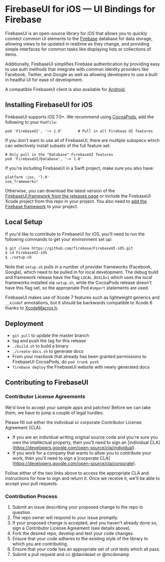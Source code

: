# FirebaseUI for iOS — UI Bindings for Firebase

FirebaseUI is an open-source library for iOS that allows you to quickly connect common UI elements to the [Firebase](https://firebase.google.com?utm_campaign=Firebase_update_awareness_general_en_05-18-16_&utm_source=?utm_campaign=Firebase_featureoverview_awareness_analytics_en_05-18-16_&utm_source=?utm_campaign=Firebase_announcement_awareness_general_en_05-18-16_&utm_source=Firebase&utm_medium=ads&utm_medium=?utm_campaign=Firebase_announcement_awareness_general_en_05-18-16_&utm_source=Firebase&utm_medium=ads&utm_medium=?utm_campaign=Firebase_update_awareness_auth_en_05-18-16_&utm_source=?utm_campaign=Firebase_announcement_awareness_general_en_05-18-16_&utm_source=Firebase&utm_medium=ads&utm_medium=?utm_campaign=Firebase_featureoverview_awareness_analytics_en_05-18-16_&utm_source=?utm_campaign=Firebase_announcement_awareness_general_en_05-18-16_&utm_source=Firebase&utm_medium=ads&utm_medium=?utm_campaign=Firebase_announcement_awareness_general_en_05-18-16_&utm_source=Firebase&utm_medium=ads) database for data storage, allowing views to be updated in realtime as they change, and providing simple interfaces for common tasks like displaying lists or collections of items.

Additionally, FirebaseUI simplifies Firebase authentication by providing easy to use auth methods that integrate with common identity providers like Facebook, Twitter, and Google as well as allowing developers to use a built in headful UI for ease of development.

A compatible FirebaseUI client is also available for [Android](https://github.com/firebase/FirebaseUI-Android).

## Installing FirebaseUI for iOS

FirebaseUI supports iOS 7.0+. We recommend using [CocoaPods](http://cocoapods.org/?q=firebaseui-ios), add
the following to your `Podfile`:

```
pod 'FirebaseUI', '~> 1.0'       # Pull in all Firebase UI features
```

If you don't want to use all of FirebaseUI, there are multiple subspecs which can selectively install subsets of the full feature set:

```
# Only pull in the "Database" FirebaseUI features
pod 'FirebaseUI/Database', '~> 1.0'

```

If you're including FirebaseUI in a Swift project, make sure you also have:

```
platform :ios, '7.0'
use_frameworks!
```

Otherwise, you can download the latest version of the [FirebaseUI.framework from the releases
page](https://github.com/firebase/FirebaseUI-iOS/releases) or include the FirebaseUI
Xcode project from this repo in your project. You also need to [add the Firebase
framework](https://firebase.google.com/docs/ios/setup?utm_campaign=Firebase_update_awareness_general_en_05-18-16_&utm_source=?utm_campaign=Firebase_featureoverview_awareness_analytics_en_05-18-16_&utm_source=?utm_campaign=Firebase_announcement_awareness_general_en_05-18-16_&utm_source=Firebase&utm_medium=ads&utm_medium=?utm_campaign=Firebase_announcement_awareness_general_en_05-18-16_&utm_source=Firebase&utm_medium=ads&utm_medium=?utm_campaign=Firebase_update_awareness_auth_en_05-18-16_&utm_source=?utm_campaign=Firebase_announcement_awareness_general_en_05-18-16_&utm_source=Firebase&utm_medium=ads&utm_medium=?utm_campaign=Firebase_featureoverview_awareness_analytics_en_05-18-16_&utm_source=?utm_campaign=Firebase_announcement_awareness_general_en_05-18-16_&utm_source=Firebase&utm_medium=ads&utm_medium=?utm_campaign=Firebase_announcement_awareness_general_en_05-18-16_&utm_source=Firebase&utm_medium=ads) to your project.

## Local Setup

If you'd like to contribute to FirebaseUI for iOS, you'll need to run the
following commands to get your environment set up:

```bash
$ git clone https://github.com/firebase/FirebaseUI-iOS.git
$ cd FirebaseUI-iOS
$ ./setup.sh
```

Note that `setup.sh` pulls in a number of provider frameworks (Facebook, Google), which need to be pulled in for local development. The debug build and framework release have the flag `LOCAL_BUILD=1` which uses the local frameworks installed via `setup.sh`, while the CocoaPods release doesn't have this flag set, so the appropriate Pod `#import` statements are used.

FirebaseUI makes use of Xcode 7 features such as lightweight generics and `__kindof` annotations, but it should be backwards compatible to Xcode 6 thanks to [XcodeMacros.h](https://github.com/firebase/FirebaseUI-iOS/blob/master/FirebaseUI/XcodeMacros.h).

## Deployment

- `git pull` to update the master branch
- tag and push the tag for this release
- `./build.sh` to build a binary
- `./create-docs.sh` to generate docs
- From your macbook that already has been granted permissions to FirebaseUI CocoaPods, do `pod trunk push`
- `firebase deploy` the FirebaseUI website with newly generated docs

## Contributing to FirebaseUI

### Contributor License Agreements

We'd love to accept your sample apps and patches! Before we can take them, we
have to jump a couple of legal hurdles.

Please fill out either the individual or corporate Contributor License Agreement
(CLA).

  * If you are an individual writing original source code and you're sure you
    own the intellectual property, then you'll need to sign an [individual CLA]
    (https://developers.google.com/open-source/cla/individual).
  * If you work for a company that wants to allow you to contribute your work,
    then you'll need to sign a [corporate CLA]
    (https://developers.google.com/open-source/cla/corporate).

Follow either of the two links above to access the appropriate CLA and
instructions for how to sign and return it. Once we receive it, we'll be able to
accept your pull requests.

### Contribution Process

1. Submit an issue describing your proposed change to the repo in question.
1. The repo owner will respond to your issue promptly.
1. If your proposed change is accepted, and you haven't already done so, sign a
   Contributor License Agreement (see details above).
1. Fork the desired repo, develop and test your code changes.
1. Ensure that your code adheres to the existing style of the library to which
   you are contributing.
1. Ensure that your code has an appropriate set of unit tests which all pass.
1. Submit a pull request and cc @davideast or @mcdonamp
